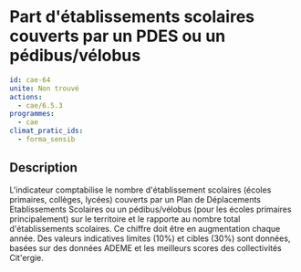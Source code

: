 # Part d'établissements scolaires couverts par un PDES ou un pédibus/vélobus
```yaml
id: cae-64
unite: Non trouvé
actions:
  - cae/6.5.3
programmes:
  - cae
climat_pratic_ids:
  - forma_sensib
```
## Description
L'indicateur comptabilise le nombre d'établissement scolaires (écoles primaires, collèges, lycées) couverts par un Plan de Déplacements Etablissements Scolaires ou un pédibus/vélobus (pour les écoles primaires principalement) sur le territoire et le rapporte au nombre total d'établissements scolaires. Ce chiffre doit être en augmentation chaque année. Des valeurs indicatives limites (10%) et cibles (30%) sont données, basées sur des données ADEME et les meilleurs scores des collectivités Cit'ergie.




